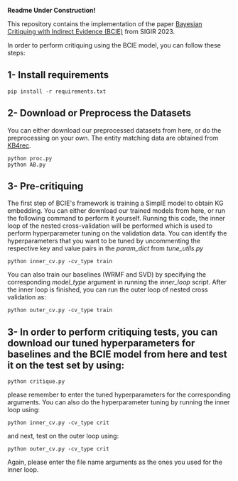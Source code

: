 **Readme Under Construction!**


This repository contains the implementation of the paper [Bayesian Critiquing with Indirect Evidence (BCIE)](https://ssanner.github.io/papers/sigir23_bcie.pdf) from SIGIR 2023.

In order to perform critiquing using the BCIE model, you can follow these steps:

## 1- Install requirements
~~~
pip install -r requirements.txt
~~~
## 2- Download or Preprocess the Datasets
You can either download our preprocessed datasets from here, or do the preprocessing on your own. The entity matching data are obtained from [KB4rec](https://github.com/RUCDM/KB4Rec).
~~~
python proc.py
python AB.py
~~~
## 3- Pre-critiquing
The first step of BCIE's framework is training a SimplE model to obtain KG embedding. You can either download our trained models from here, or run the following command to perform it yourself. Running this code, the inner loop of the nested cross-validation will be performed which is used to perform hyperparameter tuning on the validation data. You can identify the hyperparameters that you want to be tuned by uncommenting the respective key and value pairs in the *param_dict* from *tune_utils.py*
~~~
python inner_cv.py -cv_type train
~~~

You can also train our baselines (WRMF and SVD) by specifying the corresponding *model_type* argument in running the *inner_loop* script. After the inner loop is finished, you can run the outer loop of nested cross validation as:
~~~
python outer_cv.py -cv_type train
~~~
## 3- In order to perform critiquing tests, you can download our tuned hyperparameters for baselines and the BCIE model from here and test it on the test set by using:
~~~
python critique.py
~~~
please remember to enter the tuned hyperparameters for the corresponding arguments.
You can also do the hyperparameter tuning by running the inner loop using:
~~~
python inner_cv.py -cv_type crit
~~~
and next, test on the outer loop using:
~~~
python outer_cv.py -cv_type crit
~~~
Again, please enter the file name arguments as the ones you used for the inner loop. 
